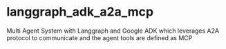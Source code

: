 # langgraph_adk_a2a_mcp
Multi Agent System with Langgraph and Google ADK which leverages A2A protocol to communicate and the agent tools are defined as MCP
